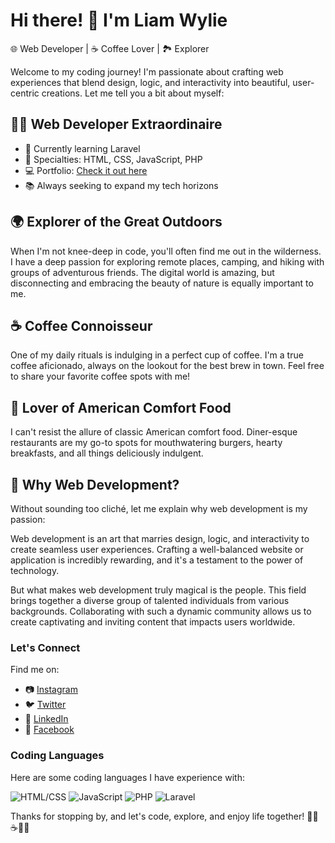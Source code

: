 # Hi there! 👋 I'm Liam Wylie

🌐 Web Developer | ☕ Coffee Lover | 🏞️ Explorer

Welcome to my coding journey! I'm passionate about crafting web experiences that blend design, logic, and interactivity into beautiful, user-centric creations. Let me tell you a bit about myself:

## 👨‍💻 Web Developer Extraordinaire

- 💼 Currently learning Laravel
- 🚀 Specialties: HTML, CSS, JavaScript, PHP
- 💻 Portfolio: [Check it out here](https://liam-wylie.netmatters-scs.co.uk/)
- 📚 Always seeking to expand my tech horizons

## 🌍 Explorer of the Great Outdoors

When I'm not knee-deep in code, you'll often find me out in the wilderness. I have a deep passion for exploring remote places, camping, and hiking with groups of adventurous friends. The digital world is amazing, but disconnecting and embracing the beauty of nature is equally important to me.

## ☕ Coffee Connoisseur

One of my daily rituals is indulging in a perfect cup of coffee. I'm a true coffee aficionado, always on the lookout for the best brew in town. Feel free to share your favorite coffee spots with me!

## 🍔 Lover of American Comfort Food

I can't resist the allure of classic American comfort food. Diner-esque restaurants are my go-to spots for mouthwatering burgers, hearty breakfasts, and all things deliciously indulgent.

## 🌟 Why Web Development?

Without sounding too cliché, let me explain why web development is my passion:

Web development is an art that marries design, logic, and interactivity to create seamless user experiences. Crafting a well-balanced website or application is incredibly rewarding, and it's a testament to the power of technology.

But what makes web development truly magical is the people. This field brings together a diverse group of talented individuals from various backgrounds. Collaborating with such a dynamic community allows us to create captivating and inviting content that impacts users worldwide.

### Let's Connect

Find me on:

- 📷 [Instagram](https://www.instagram.com/liamwylie/)
- 🐦 [Twitter](https://twitter.com/LiamWylieDev)
- 💼 [LinkedIn](https://www.linkedin.com/feed/)
- 📘 [Facebook](https://www.facebook.com/liam.t.wylie)

### Coding Languages

Here are some coding languages I have experience with:

![HTML/CSS](https://img.shields.io/badge/HTML%2FCSS-Intermediate-blue)
![JavaScript](https://img.shields.io/badge/JavaScript-Intermediate-yellow)
![PHP](https://img.shields.io/badge/PHP-Intermediate-purple)
![Laravel](https://img.shields.io/badge/Laravel-Learning-orange)

Thanks for stopping by, and let's code, explore, and enjoy life together! 🚀🌄☕🍔🌐
